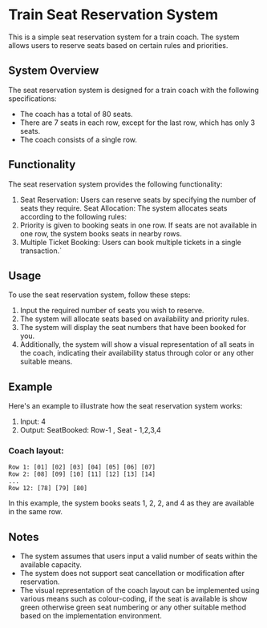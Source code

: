 # Train Seat Reservation System

This is a simple seat reservation system for a train coach. The system allows users to reserve seats based on certain rules and priorities.

## System Overview

The seat reservation system is designed for a train coach with the following specifications:

* The coach has a total of 80 seats.
* There are 7 seats in each row, except for the last row, which has only 3 seats.
* The coach consists of a single row.


## Functionality

The seat reservation system provides the following functionality:

1. Seat Reservation: Users can reserve seats by specifying the number of seats they require.
Seat Allocation: The system allocates seats according to the following rules:
2. Priority is given to booking seats in one row.
If seats are not available in one row, the system books seats in nearby rows.
3. Multiple Ticket Booking: Users can book multiple tickets in a single transaction.`

## Usage

To use the seat reservation system, follow these steps:
1. Input the required number of seats you wish to reserve.
2. The system will allocate seats based on availability and priority rules.
3. The system will display the seat numbers that have been booked for you.
4. Additionally, the system will show a visual representation of all seats in the coach, indicating their availability status through color or any other suitable means.

## Example
Here's an example to illustrate how the seat reservation system works:

1. Input: 4
2. Output: SeatBooked: Row-1 , Seat - 1,2,3,4


### Coach layout:
```less
Row 1: [01] [02] [03] [04] [05] [06] [07]
Row 2: [08] [09] [10] [11] [12] [13] [14]
...
Row 12: [78] [79] [80]

```
In this example, the system books seats 1, 2, 2, and 4 as they are available in the same row.

## Notes
* The system assumes that users input a valid number of seats within the available capacity.
* The system does not support seat cancellation or modification after reservation.
* The visual representation of the coach layout can be implemented using various means such as colour-coding, if the seat is available is show green otherwise green seat numbering or any other suitable method based on the implementation environment.
